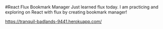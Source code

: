 #React Flux Bookmark Manager
Just learned flux today.  I am practicing and exploring on React with flux by creating bookmark manager!

https://tranquil-badlands-9441.herokuapp.com/


